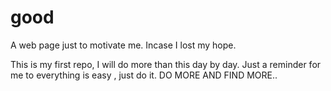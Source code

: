 # good
A web page just to motivate me. Incase I lost my hope.

This is my first repo, I will do more than this day by day. Just a reminder for me to everything is easy , just do it.
DO MORE AND FIND MORE..
